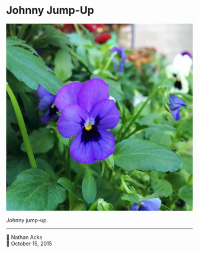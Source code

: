 # Johnny Jump-Up

![A bright purple flower with a yellow center](assets/2015-10-15-johnny-jump-up.webp)

Johnny jump-up.

- - - -

<span aria-hidden="true">👤</span> Nathan Acks  
<span aria-hidden="true">📅</span> October 15, 2015
